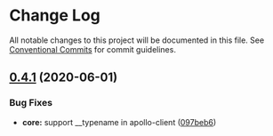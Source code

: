 # Change Log

All notable changes to this project will be documented in this file.
See [Conventional Commits](https://conventionalcommits.org) for commit guidelines.

## [0.4.1](https://github.com/mrapi-js/mrapi/compare/@mrapi/core@0.4.0...@mrapi/core@0.4.1) (2020-06-01)


### Bug Fixes

* **core:** support __typename in apollo-client ([097beb6](https://github.com/mrapi-js/mrapi/commit/097beb6f1c576c4f759f0feaf81a2ce081d97588))
